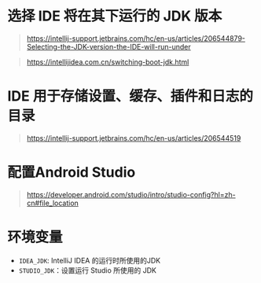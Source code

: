 # 选择 IDE 将在其下运行的 JDK 版本
> https://intellij-support.jetbrains.com/hc/en-us/articles/206544879-Selecting-the-JDK-version-the-IDE-will-run-under

> https://intellijidea.com.cn/switching-boot-jdk.html

# IDE 用于存储设置、缓存、插件和日志的目录
> https://intellij-support.jetbrains.com/hc/en-us/articles/206544519

# 配置Android Studio
> https://developer.android.com/studio/intro/studio-config?hl=zh-cn#file_location

# 环境变量
- `IDEA_JDK`:  IntelliJ IDEA 的运行时所使用的JDK
- `STUDIO_JDK`：设置运行 Studio 所使用的 JDK